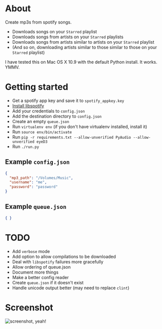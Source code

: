 # About

Create mp3s from spotify songs.

* Downloads songs on your `Starred` playlist
* Downloads songs from artists on your `Starred` playlists
* Downloads songs from artists similar to artists on your `Starred` playlist
* (And so on, downloading artists similar to those similar to those on your
  `Starred` playlist)

I have tested this on Mac OS X 10.9 with the default Python install. It works.
YMMV.


# Getting started

* Get a spotify app key and save it to `spotify_appkey.key`
* [Install libspotify](https://developer.spotify.com/technologies/libspotify/#libspotify-downloads)
* Add your credentials to `config.json`
* Add the destination directory to `config.json`
* Create an empty `queue.json`
* Run `virtualenv env` (if you don't have virtualenv installed, install it)
* Run `source env/bin/activate`
* Run `pip -r requirements.txt --allow-unverified PyAudio --allow-unverified
  eyeD3`
* Run `./run.py`

## Example `config.json`

```json
{
  "mp3_path": "/Volumes/Music",
  "username": "me",
  "password": "password"
}
```

## Example `queue.json`

```json
{ }
```


# TODO

* Add `verbose` mode
* Add option to allow compilations to be downloaded
* Deal with `libspotify` failures more gracefully
* Allow ordering of queue.json
* Document more things
* Make a better config reader
* Create `queue.json` if it doesn't exist
* Handle unicode output better (may need to replace `clint`)


# Screenshot

![screenshot, yeah!](https://raw.github.com/lovek323/spotify-ripper/master/screen.png)
